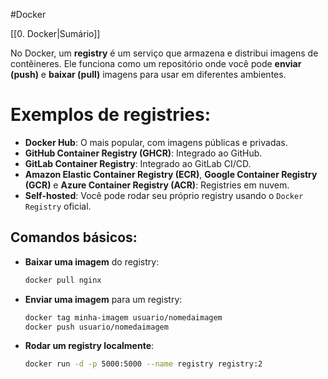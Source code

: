 #Docker 

[[0. Docker|Sumário]]

No Docker, um **registry** é um serviço que armazena e distribui imagens de contêineres. Ele funciona como um repositório onde você pode **enviar (push)** e **baixar (pull)** imagens para usar em diferentes ambientes.

# Exemplos de registries:

- **Docker Hub**: O mais popular, com imagens públicas e privadas.
- **GitHub Container Registry (GHCR)**: Integrado ao GitHub.
- **GitLab Container Registry**: Integrado ao GitLab CI/CD.
- **Amazon Elastic Container Registry (ECR)**, **Google Container Registry (GCR)** e **Azure Container Registry (ACR)**: Registries em nuvem.
- **Self-hosted**: Você pode rodar seu próprio registry usando o `Docker Registry` oficial.

## Comandos básicos:

- **Baixar uma imagem** do registry:
    
    ```bash
    docker pull nginx
    ```
    
- **Enviar uma imagem** para um registry:
    
    ```bash
    docker tag minha-imagem usuario/nomedaimagem
    docker push usuario/nomedaimagem
    ```
    
- **Rodar um registry localmente**:
    
    ```bash
    docker run -d -p 5000:5000 --name registry registry:2
    ```
    
